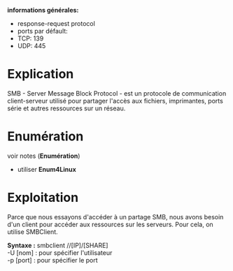 **informations générales:**
- response-request protocol
- ports par défault: 
- TCP: 139 
- UDP: 445 
# Explication

SMB - Server Message Block Protocol - est un protocole de communication client-serveur utilisé pour partager l'accès aux fichiers, imprimantes, ports série et autres ressources sur un réseau.
# Enumération

voir notes (**Enumération**)
- utiliser **Enum4Linux**
# Exploitation

Parce que nous essayons d'accéder à un partage SMB, nous avons besoin d'un client pour accéder aux ressources sur les serveurs. Pour cela, on utilise SMBClient.

**Syntaxe :**   smbclient //[IP]/[SHARE]  
-U [nom] : pour spécifier l'utilisateur  
-p [port] : pour spécifier le port